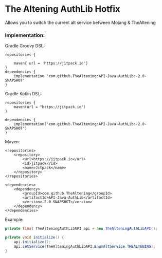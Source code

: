 # The Altening AuthLib Hotfix
<p>
Allows you to switch the current alt service between Mojang & TheAltening
</p>

<h3>Implementation:</h3>
<p>Gradle Groovy DSL:</p>

```
repositories {

    maven{ url = 'https://jitpack.io'}
}
dependencies {
    implementation 'com.github.TheAltening:API-Java-AuthLib:-2.0-SNAPSHOT'
}
```

<p>Gradle Kotlin DSL: </p>

```
repositories {
    maven(url = "https://jitpack.io")
}

dependencies {
    implementation("com.github.TheAltening:API-Java-AuthLib:-2.0-SNAPSHOT")
}
```

<p>Maven: </p>

```
<repositories>
    <repository>
        <url>https://jitpack.io</url>
        <id>jitpack</id>
        <name>Jitpack</name>
    </repository>
</repositories>

<dependencies>
    <dependency>
        <groupId>com.github.TheAltening</groupId>
        <artifactId>API-Java-AuthLib</artifactId>
        <version>-2.0-SNAPSHOT</version>
    </dependency>
</dependencies>
```
Example:
```java
private final TheAlteningAuthLibAPI api = new TheAlteningAuthLibAPI();

private void initialize() {
    api.initialize();
    api.setService(TheAlteningAuthLibAPI.EnumAltService.THEALTENING);
}
```